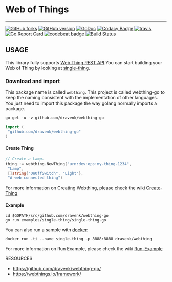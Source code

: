 # Web of Things

---

 [![GitHub forks](https://img.shields.io/github/forks/dravenk/webthing-go.svg?style=social&label=Fork&maxAge=2592000)](https://GitHub.com/dravenk/webthing-go/network/)
 [![GitHub version](https://badge.fury.io/gh/dravenk%2Fwebthing-go.svg)](https://badge.fury.io/gh/dravenk%2Fwebthing-go)
 [![GoDoc](https://godoc.org/github.com/dravenk/webthing-go?status.png)](https://godoc.org/github.com/dravenk/webthing-go)
 [![Codacy Badge](https://api.codacy.com/project/badge/Grade/bef38274a3cb4156b374bb76dc1670e5)](https://www.codacy.com/manual/dravenk/webthing-go?utm_source=github.com&amp;utm_medium=referral&amp;utm_content=dravenk/webthing-go&amp;utm_campaign=Badge_Grade)
 [![travis](https://api.travis-ci.org/dravenk/webthing-go.svg?branch=master)](https://travis-ci.com/dravenk/webthing-go)
 [![Go Report Card](https://goreportcard.com/badge/github.com/dravenk/webthing-go)](https://goreportcard.com/report/github.com/dravenk/webthing-go)
 [![codebeat badge](https://codebeat.co/badges/090b9189-b20c-4910-8ff2-d7c12a28e55f)](https://codebeat.co/projects/github-com-dravenk-webthing-go-master)
 [![Build Status](https://img.shields.io/docker/cloud/build/dravenk/webthing.svg)](https://cloud.docker.com/repository/docker/dravenk/webthing/builds)

## USAGE

This library fully supports [Web Thing REST API](https://webthings.io/api/#web-thing-rest-api).You can start building your Web of Thing by looking at [single-thing](https://github.com/dravenk/webthing-go/blob/master/examples/single-thing/single-thing.go).

### Download and import

This package name is called `webthing`. This project is called webthing-go to keep the naming consistent with the implementation of other languages. You just need to import this package the way golang normally imports a package.

```shell
go get -u -v github.com/dravenk/webthing-go
```

```go
import (
 "github.com/dravenk/webthing-go"
)
```

#### Create Thing

```go
// Create a Lamp.
thing := webthing.NewThing("urn:dev:ops:my-thing-1234",
 "Lamp",
 []string{"OnOffSwitch", "Light"},
 "A web connected thing")
```

For more information on Creating Webthing, please check the wiki [Create-Thing](https://github.com/dravenk/webthing-go/wiki/Create-Thing)

#### Example

```shell
cd $GOPATH/src/github.com/dravenk/webthing-go
go run examples/single-thing/single-thing.go
```

You can also run a sample with [docker](https://hub.docker.com/r/dravenk/webthing):

```shell
docker run -ti --name single-thing -p 8888:8888 dravenk/webthing
```

For more information on Run Example, please check the wiki [Run-Example](https://github.com/dravenk/webthing-go/wiki/Run-example)

RESOURCES

* <https://github.com/dravenk/webthing-go/>
* <https://webthings.io/framework/>
